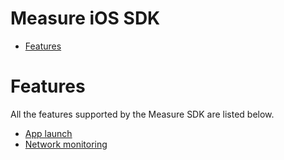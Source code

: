 # Measure iOS SDK

* [Features](#features)

# Features

All the features supported by the Measure SDK are listed below. 

* [App launch](features/feature_app_launch.md)
* [Network monitoring](features/feature_network_monitoring.md)
